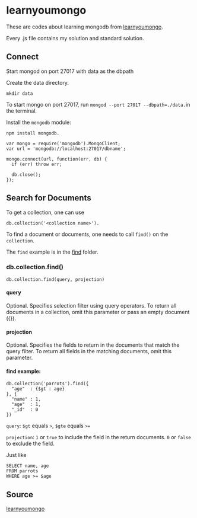 # learnyoumongo

These are codes about learning mongodb from [learnyoumongo](https://github.com/evanlucas/learnyoumongo).

Every .js file contains my solution and standard solution.

## Connect

Start mongod on port 27017 with data as the dbpath

Create the data directory.

`mkdir data`

To start mongo on port 27017, run `mongod --port 27017 --dbpath=./data.`in the terminal.

Install the `mongodb` module:

`npm install mongodb.`

```
var mongo = require('mongodb').MongoClient;
var url = 'mongodb://localhost:27017/dbname';

mongo.connect(url, function(err, db) {
  if (err) throw err;

  db.close();
});
```


## Search for Documents

To get a collection, one can use 

`db.collection('<collection name>').`


To find a document or documents, one needs to call `find()` on the `collection`.

The `find` example is in the <a href="./find/">find</a> folder.

### db.collection.find()

`db.collection.find(query, projection)`

#### query

Optional. Specifies selection filter using query operators. To return all documents in a collection, omit this parameter or pass an empty document ({}).
  
#### projection

Optional. Specifies the fields to return in the documents that match the query filter. To return all fields in the matching documents, omit this parameter.

#### find example:

```
db.collection('parrots').find({
  "age"  : {$gt : age}
}, {
  "name" : 1,
  "age"  : 1,
  "_id"  : 0
})
```

`query`:
`$gt` equals `>`, `$gte` equals `>=`

`projection`:
`1` or `true` to include the field in the return documents.
`0` or `false` to exclude the field.

Just like

```
SELECT name, age 
FROM parrots 
WHERE age >= $age
```

Source
---
 [learnyoumongo](https://github.com/evanlucas/learnyoumongo)